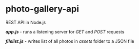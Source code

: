# photo-gallery-api
REST API in Node.js

***app.js*** - runs a listening server for *GET* and *POST* requests

***filelist.js*** - writes list of all photos in *assets* folder to a JSON file
